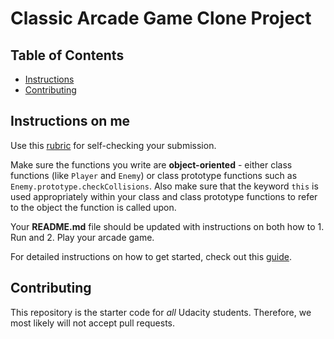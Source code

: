 # Classic Arcade Game Clone Project

## Table of Contents

- [Instructions](#instructions)
- [Contributing](#contributing)

## Instructions on me

Use this [rubric](https://review.udacity.com/#!/rubrics/15/view) for self-checking your submission.

Make sure the functions you write are **object-oriented** - either class functions (like `Player` and `Enemy`) or class prototype functions such as `Enemy.prototype.checkCollisions`. Also make sure that the keyword `this` is used appropriately within your class and class prototype functions to refer to the object the function is called upon.

Your **README.md** file should be updated with instructions on both how to 1. Run and 2. Play your arcade game.

For detailed instructions on how to get started, check out this [guide](https://docs.google.com/document/d/1v01aScPjSWCCWQLIpFqvg3-vXLH2e8_SZQKC8jNO0Dc/pub?embedded=true).

## Contributing

This repository is the starter code for _all_ Udacity students. Therefore, we most likely will not accept pull requests.

